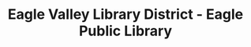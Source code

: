 ---
layout: repo
title: "Eagle Valley Library District - Eagle Public Library"
id: 12560
permalink: repos/12560/
---